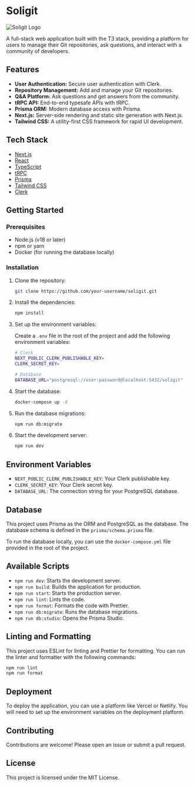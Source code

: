 # Soligit

![Soligit Logo](public/favicon.ico)

A full-stack web application built with the T3 stack, providing a platform for users to manage their Git repositories, ask questions, and interact with a community of developers.

## Features

*   **User Authentication:** Secure user authentication with Clerk.
*   **Repository Management:** Add and manage your Git repositories.
*   **Q&A Platform:** Ask questions and get answers from the community.
*   **tRPC API:** End-to-end typesafe APIs with tRPC.
*   **Prisma ORM:** Modern database access with Prisma.
*   **Next.js:** Server-side rendering and static site generation with Next.js.
*   **Tailwind CSS:** A utility-first CSS framework for rapid UI development.

## Tech Stack

*   [Next.js](https://nextjs.org/)
*   [React](https://reactjs.org/)
*   [TypeScript](https://www.typescriptlang.org/)
*   [tRPC](https://trpc.io/)
*   [Prisma](https://www.prisma.io/)
*   [Tailwind CSS](https://tailwindcss.com/)
*   [Clerk](https://clerk.com/)

## Getting Started

### Prerequisites

*   Node.js (v18 or later)
*   npm or yarn
*   Docker (for running the database locally)

### Installation

1.  Clone the repository:

    ```bash
    git clone https://github.com/your-username/soligit.git
    ```

2.  Install the dependencies:

    ```bash
    npm install
    ```

3.  Set up the environment variables:

    Create a `.env` file in the root of the project and add the following environment variables:

    ```bash
    # Clerk
    NEXT_PUBLIC_CLERK_PUBLISHABLE_KEY=
    CLERK_SECRET_KEY=

    # Database
    DATABASE_URL="postgresql://user:password@localhost:5432/soligit"
    ```

4.  Start the database:

    ```bash
    docker-compose up -d
    ```

5.  Run the database migrations:

    ```bash
    npm run db:migrate
    ```

6.  Start the development server:

    ```bash
    npm run dev
    ```

## Environment Variables

*   `NEXT_PUBLIC_CLERK_PUBLISHABLE_KEY`: Your Clerk publishable key.
*   `CLERK_SECRET_KEY`: Your Clerk secret key.
*   `DATABASE_URL`: The connection string for your PostgreSQL database.

## Database

This project uses Prisma as the ORM and PostgreSQL as the database. The database schema is defined in the `prisma/schema.prisma` file.

To run the database locally, you can use the `docker-compose.yml` file provided in the root of the project.

## Available Scripts

*   `npm run dev`: Starts the development server.
*   `npm run build`: Builds the application for production.
*   `npm run start`: Starts the production server.
*   `npm run lint`: Lints the code.
*   `npm run format`: Formats the code with Prettier.
*   `npm run db:migrate`: Runs the database migrations.
*   `npm run db:studio`: Opens the Prisma Studio.

## Linting and Formatting

This project uses ESLint for linting and Prettier for formatting. You can run the linter and formatter with the following commands:

```bash
npm run lint
npm run format
```

## Deployment

To deploy the application, you can use a platform like Vercel or Netlify. You will need to set up the environment variables on the deployment platform.

## Contributing

Contributions are welcome! Please open an issue or submit a pull request.

## License

This project is licensed under the MIT License.